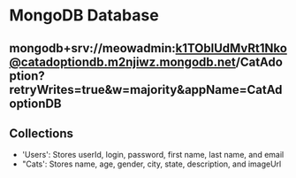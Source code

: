 # MongoDB Database

## mongodb+srv://meowadmin:k1TOblUdMvRt1Nko@catadoptiondb.m2njiwz.mongodb.net/CatAdoption?retryWrites=true&w=majority&appName=CatAdoptionDB

## Collections

 - 'Users': Stores userId, login, password, first name, last name, and email
 - "Cats': Stores name, age, gender, city, state, description, and imageUrl 

